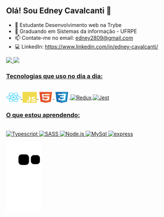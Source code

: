 ## Olá! Sou Edney Cavalcanti 👋

- 🌱 Estudante Desenvolvimento web na Trybe
- 📖 Graduando em Sistemas da informação - UFRPE
- 📫 Contate-me no email: edney2809@gmail.com
- 💻 LinkedIn: https://www.linkedin.com/in/edney-cavalcanti/

<div>
  <a href="https://github.com/ed-cavalcanti">
  <img height="120em" src="https://github-readme-stats.vercel.app/api?username=ed-cavalcanti&show_icons=true&theme=dark&include_all_commits=true&count_private=true"/>
  <img height="120em" src="https://github-readme-stats.vercel.app/api/top-langs/?username=ed-cavalcanti&layout=compact&langs_count=7&theme=dark"/>
</div>
  
### Tecnologias que uso no dia a dia:

<div style="display: inline_block"><br>
  <img align="center" alt="React" height="30" width="40" src="https://raw.githubusercontent.com/devicons/devicon/master/icons/react/react-original.svg">
  <img align="center" alt="JavaScript" height="30" width="40" src="https://raw.githubusercontent.com/devicons/devicon/master/icons/javascript/javascript-plain.svg">
  <img align="center" alt="HTML5" height="30" width="40" src="https://raw.githubusercontent.com/devicons/devicon/master/icons/html5/html5-original.svg">
  <img align="center" alt="CSS3"height="30" width="40" src="https://raw.githubusercontent.com/devicons/devicon/master/icons/css3/css3-original.svg">
  <img align="center" alt="Redux" height="30" width="30"src="https://img.icons8.com/color/480/redux.png">
  <img align="center" alt="Jest" height="30" width="30"src="https://mulder21c.github.io//jest/img/jest.png">
</div>

### O que estou aprendendo:
  
<div style="display: inline_block"><br>
  <img aling="center" alt="Typescript" width="30" height="30" src="https://cdn-icons-png.flaticon.com/512/5968/5968381.png" >
  <img aling="center" alt="SASS" width="30" height="30" src="https://cdn3.iconfinder.com/data/icons/logos-and-brands-adobe/512/288_Sass-512.png" >
  <img aling="center" alt="Node.js" width="30" height="30" src="https://walde.co/wp-content/uploads/2016/09/nodejs_logo.png" >
  <img aling="center" alt="MySql" width="30" height="30" src="https://cdn-icons-png.flaticon.com/512/528/528260.png" >
  <img aling="center" alt="express" width="90" height="30" src="https://upload.wikimedia.org/wikipedia/commons/6/64/Expressjs.png">
</div>
  
<div> 
  
   ![snake gif](https://github.com/ed-cavalcanti/ed-cavalcanti/blob/output/github-contribution-grid-snake.svg)
  
</div>
  
  
